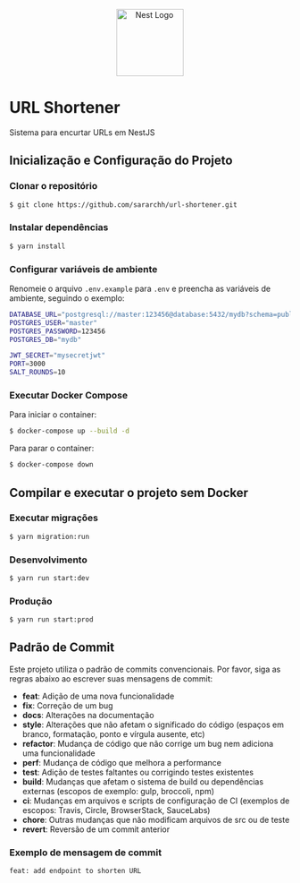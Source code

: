 <p align="center">
  <a href="http://nestjs.com/" target="blank"><img src="https://nestjs.com/img/logo-small.svg" width="120" alt="Nest Logo" /></a>
</p>

# URL Shortener

Sistema para encurtar URLs em NestJS

## Inicialização e Configuração do Projeto

### Clonar o repositório

```bash
$ git clone https://github.com/sararchh/url-shortener.git
```

### Instalar dependências

```bash
$ yarn install
```

### Configurar variáveis de ambiente

Renomeie o arquivo `.env.example` para `.env` e preencha as variáveis de ambiente, seguindo o exemplo:

```bash
DATABASE_URL="postgresql://master:123456@database:5432/mydb?schema=public"
POSTGRES_USER="master"
POSTGRES_PASSWORD=123456
POSTGRES_DB="mydb"

JWT_SECRET="mysecretjwt"
PORT=3000
SALT_ROUNDS=10
```

### Executar Docker Compose

Para iniciar o container:

```bash
$ docker-compose up --build -d
```

Para parar o container:

```bash
$ docker-compose down
```

## Compilar e executar o projeto sem Docker

### Executar migrações

```bash
$ yarn migration:run
```

### Desenvolvimento

```bash
$ yarn run start:dev
```

### Produção

```bash
$ yarn run start:prod
```

## Padrão de Commit

Este projeto utiliza o padrão de commits convencionais. Por favor, siga as regras abaixo ao escrever suas mensagens de commit:

- **feat**: Adição de uma nova funcionalidade
- **fix**: Correção de um bug
- **docs**: Alterações na documentação
- **style**: Alterações que não afetam o significado do código (espaços em branco, formatação, ponto e vírgula ausente, etc)
- **refactor**: Mudança de código que não corrige um bug nem adiciona uma funcionalidade
- **perf**: Mudança de código que melhora a performance
- **test**: Adição de testes faltantes ou corrigindo testes existentes
- **build**: Mudanças que afetam o sistema de build ou dependências externas (escopos de exemplo: gulp, broccoli, npm)
- **ci**: Mudanças em arquivos e scripts de configuração de CI (exemplos de escopos: Travis, Circle, BrowserStack, SauceLabs)
- **chore**: Outras mudanças que não modificam arquivos de src ou de teste
- **revert**: Reversão de um commit anterior

### Exemplo de mensagem de commit

```
feat: add endpoint to shorten URL
```